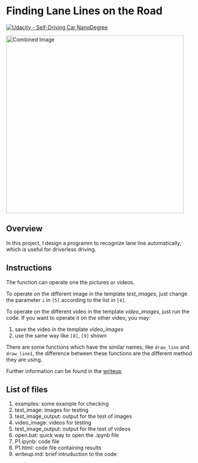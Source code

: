 # **Finding Lane Lines on the Road** 
[![Udacity - Self-Driving Car NanoDegree](https://s3.amazonaws.com/udacity-sdc/github/shield-carnd.svg)](http://www.udacity.com/drive)

<img src="examples/laneLines_thirdPass.jpg" width="480" alt="Combined Image" />

Overview
---

In this project, I design a programm to recognize lane line automatically, which is useful for driverless driving.

Instructions
---

The function can operate one the pictures or videos.

To operate on the different image in the template _test_images_, just change the parameter `i` in `[5]` according to the list in `[4]`.

To operate on the different video in the template _video_images_, just run the code. If you want to operate it on the other video, you may:

1. save the video in the template _video_images_
2. use the same way like `[8]`, `[9]` shown

There are some functions which have the similar names, like `draw_line` and `draw_line1`, the difference between these functions are the different method they are using.

Further information can be found in the [writeup](./writeup.md)

List of files
---

1. examples: some example for checking
2. test_image: images for testing
3. test_image_output: output for the test of images
4. video_image: videos for testing
5. test_image_output: output for the test of videos
6. open.bat: quick way to open the .ipynb file
7. P1.ipynb: code file
8. P1.html: code file containing results
9. writeup.md: brief intruduction to the code